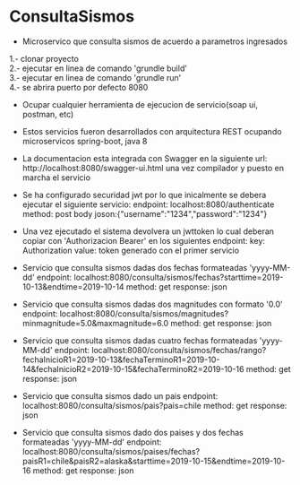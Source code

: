 # ConsultaSismos
- Microservico que consulta sismos de acuerdo a parametros ingresados

1.- clonar proyecto  
2.- ejecutar en linea de comando 'grundle build'  
3.- ejecutar en linea de comando 'grundle run'  
4.- se abrira puerto por defecto 8080  

- Ocupar cualquier herramienta de ejecucion de servicio(soap ui, postman, etc) 
- Estos servicios fueron desarrollados con arquitectura REST ocupando microservicos spring-boot, java 8
- La documentacion esta integrada con Swagger en la siguiente url: http://localhost:8080/swagger-ui.html una vez compilador y puesto en marcha el servicio

- Se ha configurado securidad jwt por lo que inicalmente se debera ejecutar el siguiente servicio:
  endpoint: localhost:8080/authenticate 
  method: post
  body joson:{"username":"1234","password":"1234"} 
  
- Una vez ejecutado el sistema devolvera un jwttoken lo cual deberan copiar con 'Authorizacion Bearer' en los siguientes endpoint:
  key: Authorization
  value: token generado con el primer servicio

-  Servicio que consulta sismos dadas dos fechas formateadas 'yyyy-MM-dd'
  endpoint: localhost:8080/consulta/sismos/fechas?starttime=2019-10-13&endtime=2019-10-14
  method: get
  response: json
  
-  Servicio que consulta sismos dadas dos magnitudes con formato '0.0'
  endpoint: localhost:8080/consulta/sismos/magnitudes?minmagnitude=5.0&maxmagnitude=6.0
  method: get
  response: json
  
-  Servicio que consulta sismos dadas cuatro fechas formateadas 'yyyy-MM-dd'
  endpoint: localhost:8080/consulta/sismos/fechas/rango?fechaInicioR1=2019-10-13&fechaTerminoR1=2019-10-14&fechaInicioR2=2019-10-15&fechaTerminoR2=2019-10-16
  method: get
  response: json
  
-  Servicio que consulta sismos dado un pais
  endpoint: localhost:8080/consulta/sismos/pais?pais=chile
  method: get
  response: json
  
-  Servicio que consulta sismos dado dos paises y dos fechas formateadas 'yyyy-MM-dd'
  endpoint: localhost:8080/consulta/sismos/paises/fechas?paisR1=chile&paisR2=alaska&starttime=2019-10-15&endtime=2019-10-16
  method: get
  response: json
  



